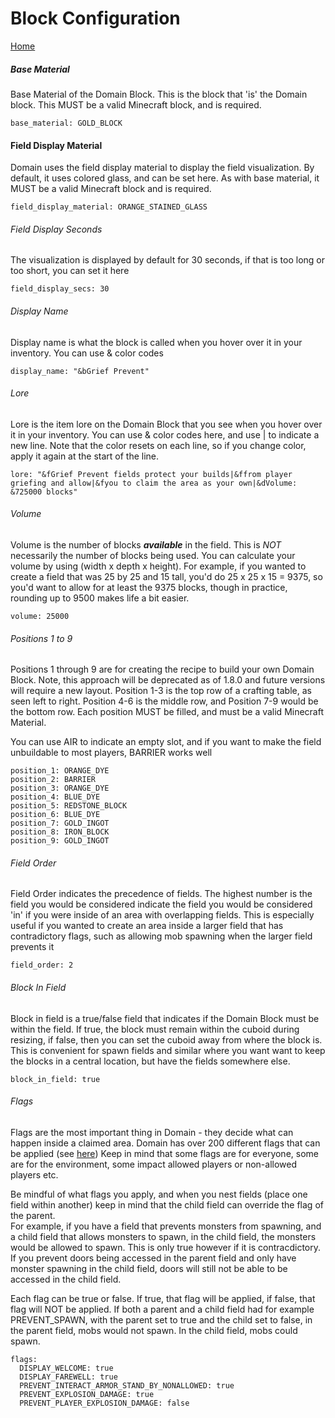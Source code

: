 # Block Configuration

[Home](https://torpkev.github.io/domain_docs)


##### Base Material

Base Material of the Domain Block. This is the block that 'is' the Domain block. This MUST be a valid Minecraft block, and is required. 

    base_material: GOLD_BLOCK
 
#### Field Display Material

Domain uses the field display material to display the field visualization.  By default, it uses colored glass, and can be set here.  As with base material, it MUST be a valid Minecraft block and is required.

    field_display_material: ORANGE_STAINED_GLASS

###### Field Display Seconds

The visualization is displayed by default for 30 seconds, if that is too long or too short, you can set it here

    field_display_secs: 30

###### Display Name

Display name is what the block is called when you hover over it in your inventory.  You can use & color codes

    display_name: "&bGrief Prevent"

###### Lore

Lore is the item lore on the Domain Block that you see when you hover over it in your inventory.  You can use & color codes here, and use | to indicate a new line.  Note that the color resets on each line, so if you change color, apply it again at the start of the line.

    lore: "&fGrief Prevent fields protect your builds|&ffrom player griefing and allow|&fyou to claim the area as your own|&dVolume: &725000 blocks" 

###### Volume

Volume is the number of blocks ***available*** in the field.  This is *NOT* necessarily the number of blocks being used.  You can calculate your volume by using (width x depth x height).
For example, if you wanted to create a field that was 25 by 25 and 15 tall, you'd do 25 x 25 x 15 = 9375, so you'd want to allow for at least the 9375 blocks, though in practice, rounding up to 9500 makes life a bit easier.

    volume: 25000

###### Positions 1 to 9

Positions 1 through 9 are for creating the recipe to build your own Domain Block.  Note, this approach will be deprecated as of 1.8.0 and future versions will require a new layout.
Position 1-3 is the top row of a crafting table, as seen left to right.  Position 4-6 is the middle row, and Position 7-9 would be the bottom row.  Each position MUST be filled, and must be a valid Minecraft Material.

You can use AIR to indicate an empty slot, and if you want to make the field unbuildable to most players, BARRIER works well

    position_1: ORANGE_DYE
    position_2: BARRIER
    position_3: ORANGE_DYE
    position_4: BLUE_DYE
    position_5: REDSTONE_BLOCK
    position_6: BLUE_DYE
    position_7: GOLD_INGOT
    position_8: IRON_BLOCK
    position_9: GOLD_INGOT

###### Field Order

Field Order indicates the precedence of fields. The highest number is the field you would be considered indicate the field you would be considered 'in' if you were inside of an area with overlapping fields.
This is especially useful if you wanted to create an area inside a larger field that has contradictory flags, such as allowing mob spawning when the larger field prevents it

    field_order: 2
 
###### Block In Field

Block in field is a true/false field that indicates if the Domain Block must be within the field.  If true, the block must remain within the cuboid during resizing, if false, then you can set the cuboid away from where the block is.  This is convenient for spawn fields and similar where you want want to keep the blocks in a central location, but have the fields somewhere else.

    block_in_field: true 

###### Flags

Flags are the most important thing in Domain - they decide what can happen inside a claimed area.  Domain has over 200 different flags that can be applied (see [here](https://torpkev.github.io/domain_docs/flags))
Keep in mind that some flags are for everyone, some are for the environment, some impact allowed players or non-allowed players etc.  

Be mindful of what flags you apply, and when you nest fields (place one field within another) keep in mind that the child field can override the flag of the parent.  
For example, if you have a field that prevents monsters from spawning, and a child field that allows monsters to spawn, in the child field, the monsters would be allowed to spawn.  This is only true however if it is contracdictory.  If you prevent doors being accessed in the parent field and only have monster spawning in the child field, doors will still not be able to be accessed in the child field.

Each flag can be true or false.  If true, that flag will be applied, if false, that flag will NOT be applied.  If both a parent and a child field had for example PREVENT_SPAWN, with the parent set to true and the child set to false, in the parent field, mobs would not spawn.  In the child field, mobs could spawn.

    flags:
      DISPLAY_WELCOME: true
      DISPLAY_FAREWELL: true
      PREVENT_INTERACT_ARMOR_STAND_BY_NONALLOWED: true
      PREVENT_EXPLOSION_DAMAGE: true
      PREVENT_PLAYER_EXPLOSION_DAMAGE: false

